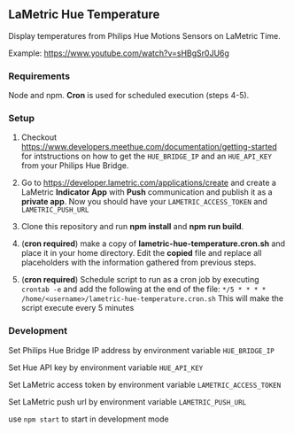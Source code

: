 ## LaMetric Hue Temperature

Display temperatures from Philips Hue Motions Sensors on LaMetric Time. 

Example: https://www.youtube.com/watch?v=sHBgSr0JU6g

### Requirements
Node and npm. **Cron** is used for scheduled execution (steps 4-5). 

### Setup

1. Checkout https://www.developers.meethue.com/documentation/getting-started for intstructions on how to get the `HUE_BRIDGE_IP` and an `HUE_API_KEY` from your Philips Hue Bridge.

2. Go to https://developer.lametric.com/applications/create and create a LaMetric **Indicator App** with **Push** communication and publish it as a **private app**. Now you should have your `LAMETRIC_ACCESS_TOKEN` and `LAMETRIC_PUSH_URL`

3. Clone this repository and run **npm install** and **npm run build**.

4. (**cron required**) make a copy of **lametric-hue-temperature.cron.sh** and place it in your home directory. Edit the **copied** file and replace all placeholders with the information gathered from previous steps.

5. (**cron required**) Schedule script to run as a cron job by executing `crontab -e` and add the following at the end of the file:
  ```*/5 * * * * /home/<username>/lametric-hue-temperature.cron.sh```
  This will make the script execute every 5 minutes

### Development

Set Philips Hue Bridge IP address by environment variable `HUE_BRIDGE_IP`

Set Hue API key by environment variable `HUE_API_KEY`

Set LaMetric access token by environment variable `LAMETRIC_ACCESS_TOKEN`

Set LaMetric push url by environment variable `LAMETRIC_PUSH_URL`

use `npm start` to start in development mode
